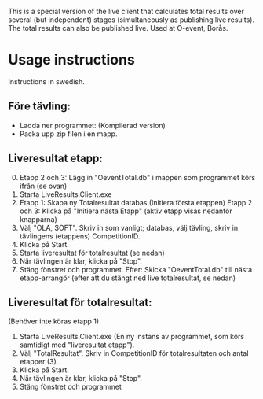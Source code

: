 ﻿This is a special version of the live client that calculates total results over several (but independent) stages (simultaneously as publishing live results). The total results can also be published live. Used at O-event, Borås.

# Usage instructions
Instructions in swedish.

## Före tävling:
- Ladda ner programmet:
(Kompilerad version)
- Packa upp zip filen i en mapp.

## Liveresultat etapp: 
0. Etapp 2 och 3: Lägg in "OeventTotal.db" i mappen som programmet körs ifrån (se ovan)
1. Starta LiveResults.Client.exe
2. Etapp 1: Skapa ny Totalresultat databas (Initiera första etappen)
   Etapp 2 och 3: Klicka på "Initiera nästa Etapp" (aktiv etapp visas nedanför knapparna)
3. Välj "OLA, SOFT". Skriv in som vanligt; databas, välj tävling, skriv in tävlingens (etappens) CompetitionID. 
4. Klicka på Start.
5. Starta liveresultat för totalresultat (se nedan)
6. När tävlingen är klar, klicka på "Stop".
7. Stäng fönstret och programmet.
Efter: Skicka "OeventTotal.db" till nästa etapp-arrangör (efter att du stängt ned live totalresultat, se nedan)

## Liveresultat för totalresultat:
(Behöver inte köras etapp 1)
1. Starta LiveResults.Client.exe (En ny instans av programmet, som körs samtidigt med "liveresultat etapp").
2. Välj "TotalResultat". Skriv in CompetitionID för totalresultaten och antal etapper (3).
3. Klicka på Start.
4. När tävlingen är klar, klicka på "Stop". 
5. Stäng fönstret och programmet
